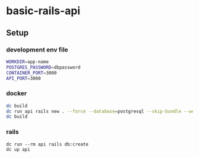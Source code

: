 # basic-rails-api

## Setup

### development env file
```sh
WORKDIR=app-name
POSTGRES_PASSWORD=dbpassword
CONTAINER_PORT=3000
API_PORT=3000
```

### docker
```sh
dc build
dc run api rails new . --force --database=postgresql --skip-bundle --webpacker --api
dc build
```

### rails
```
dc run --rm api rails db:create
dc up api
```
